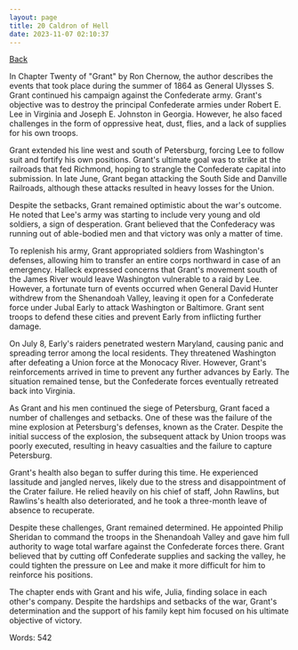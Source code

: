 ```yaml
---
layout: page
title: 20 Caldron of Hell
date: 2023-11-07 02:10:37
---
```


[Back](./)


In Chapter Twenty of "Grant" by Ron Chernow, the author describes the events that took place during the summer of 1864 as General Ulysses S. Grant continued his campaign against the Confederate army. Grant's objective was to destroy the principal Confederate armies under Robert E. Lee in Virginia and Joseph E. Johnston in Georgia. However, he also faced challenges in the form of oppressive heat, dust, flies, and a lack of supplies for his own troops.

Grant extended his line west and south of Petersburg, forcing Lee to follow suit and fortify his own positions. Grant's ultimate goal was to strike at the railroads that fed Richmond, hoping to strangle the Confederate capital into submission. In late June, Grant began attacking the South Side and Danville Railroads, although these attacks resulted in heavy losses for the Union.

Despite the setbacks, Grant remained optimistic about the war's outcome. He noted that Lee's army was starting to include very young and old soldiers, a sign of desperation. Grant believed that the Confederacy was running out of able-bodied men and that victory was only a matter of time.

To replenish his army, Grant appropriated soldiers from Washington's defenses, allowing him to transfer an entire corps northward in case of an emergency. Halleck expressed concerns that Grant's movement south of the James River would leave Washington vulnerable to a raid by Lee. However, a fortunate turn of events occurred when General David Hunter withdrew from the Shenandoah Valley, leaving it open for a Confederate force under Jubal Early to attack Washington or Baltimore. Grant sent troops to defend these cities and prevent Early from inflicting further damage.

On July 8, Early's raiders penetrated western Maryland, causing panic and spreading terror among the local residents. They threatened Washington after defeating a Union force at the Monocacy River. However, Grant's reinforcements arrived in time to prevent any further advances by Early. The situation remained tense, but the Confederate forces eventually retreated back into Virginia.

As Grant and his men continued the siege of Petersburg, Grant faced a number of challenges and setbacks. One of these was the failure of the mine explosion at Petersburg's defenses, known as the Crater. Despite the initial success of the explosion, the subsequent attack by Union troops was poorly executed, resulting in heavy casualties and the failure to capture Petersburg.

Grant's health also began to suffer during this time. He experienced lassitude and jangled nerves, likely due to the stress and disappointment of the Crater failure. He relied heavily on his chief of staff, John Rawlins, but Rawlins's health also deteriorated, and he took a three-month leave of absence to recuperate.

Despite these challenges, Grant remained determined. He appointed Philip Sheridan to command the troops in the Shenandoah Valley and gave him full authority to wage total warfare against the Confederate forces there. Grant believed that by cutting off Confederate supplies and sacking the valley, he could tighten the pressure on Lee and make it more difficult for him to reinforce his positions.

The chapter ends with Grant and his wife, Julia, finding solace in each other's company. Despite the hardships and setbacks of the war, Grant's determination and the support of his family kept him focused on his ultimate objective of victory.

Words: 542